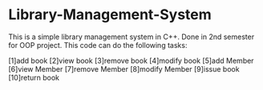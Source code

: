 # Library-Management-System
This is a simple library management system in C++. Done in 2nd semester for OOP project.
This code can do the following tasks:

[1]add book
[2]view book
[3]remove book
[4]modify book
[5]add Member
[6]view Member
[7]remove Member
[8]modify Member
[9]issue book
[10]return book
